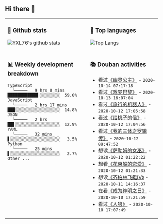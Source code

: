 ## Hi there 👋

<table>
<tr>
<td valign="top" width="54%">

### 🔭 Github stats

![YXL76's github stats](https://github-readme-stats.yxl76.vercel.app/api?username=YXL76&count_private=true&show_icons=true&theme=tokyonight)

</td>

<td valign="top" width="46%">

### 🌱 Top languages

![Top Langs](https://github-readme-stats.yxl76.vercel.app/api/top-langs/?username=YXL76&layout=compact&theme=tokyonight)

</td>
</tr>
<tr>
<td valign="top" width="54%">

### 📊 Weekly development breakdown

```text
TypeScript
  └─────   9 hrs 8 mins   ████████████▍░░░░░░░░  59.0%
JavaScript
  └─────   2 hrs 17 mins  ███░░░░░░░░░░░░░░░░░░  14.8%
JSON
  └─────   2 hrs          ██▋░░░░░░░░░░░░░░░░░░  12.9%
YAML
  └─────   32 mins        ▋░░░░░░░░░░░░░░░░░░░░   3.5%
Python
  └─────   25 mins        ▌░░░░░░░░░░░░░░░░░░░░   2.7%
Other ...
```

</td>
<td valign="top" width="46%">

### 📚 Douban activities

- 看过[《幽灵公主》](http://movie.douban.com/subject/1297359/) - `2020-10-14 07:17:18`
- 看过[《戏梦巴黎》](http://movie.douban.com/subject/1291856/) - `2020-10-13 16:07:04`
- 看过[《旅行的机器人》](http://movie.douban.com/subject/26633278/) - `2020-10-12 17:05:58`
- 看过[《给桃子的信》](http://movie.douban.com/subject/6010171/) - `2020-10-12 17:04:56`
- 看过[《我的三体之罗辑传》](http://movie.douban.com/subject/30272798/) - `2020-10-12 09:47:52`
- 想读[《萨勒姆的女巫》](https://book.douban.com/subject/5416922/) - `2020-10-12 01:22:22`
- 想看[《花束般的恋爱》](http://movie.douban.com/subject/34874432/) - `2020-10-12 01:21:33`
- 想读[《齐柏林飞艇IV》](https://book.douban.com/subject/30448450/) - `2020-10-11 14:16:37`
- 在看[《成为神明之日》](http://movie.douban.com/subject/35063789/) - `2020-10-10 17:21:59`
- 看过[《人狼》](http://movie.douban.com/subject/1306255/) - `2020-10-10 17:07:49`

</td>
</tr>
</table>

<!--
**YXL76/YXL76** is a ✨ _special_ ✨ repository because its `README.md` (this file) appears on your GitHub profile.

Here are some ideas to get you started:

- 🔭 I’m currently working on ...
- 🌱 I’m currently learning ...
- 👯 I’m looking to collaborate on ...
- 🤔 I’m looking for help with ...
- 💬 Ask me about ...
- 📫 How to reach me: ...
- 😄 Pronouns: ...
- ⚡ Fun fact: ...
-->
